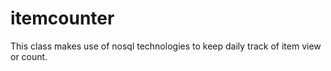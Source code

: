 # itemcounter
This class makes use of nosql technologies to keep daily track of item view or count.
